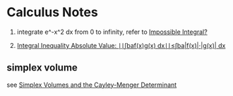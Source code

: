 # Calculus Notes

1. integrate e^-x^2 dx from 0 to infinity, refer to [Impossible Integral?](https://www.math.hmc.edu/funfacts/ffiles/20008.3.shtml)

2. [Integral Inequality Absolute Value: ∣∣∫baf(x)g(x) dx∣∣≤∫ba|f(x)|⋅|g(x)| dx](https://math.stackexchange.com/questions/429220/integral-inequality-absolute-value-left-int-ab-fx-gx-dx-right)


## simplex volume

see [Simplex Volumes and the Cayley-Menger Determinant](https://www.mathpages.com/home/kmath664/kmath664.htm)